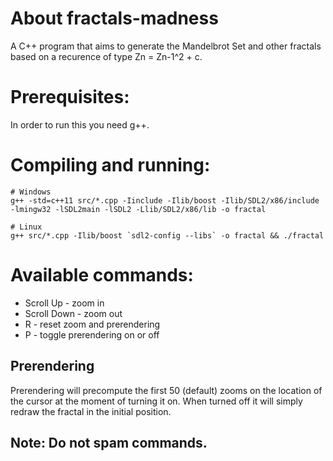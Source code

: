 # About fractals-madness

A C++ program that aims to generate the Mandelbrot Set and other fractals based on a recurence of type Zn = Zn-1^2 + c.

# Prerequisites:

In order to run this you need g++.

# Compiling and running:

```
# Windows
g++ -std=c++11 src/*.cpp -Iinclude -Ilib/boost -Ilib/SDL2/x86/include -lmingw32 -lSDL2main -lSDL2 -Llib/SDL2/x86/lib -o fractal

# Linux
g++ src/*.cpp -Ilib/boost `sdl2-config --libs` -o fractal && ./fractal
```

# Available commands:

- Scroll Up - zoom in
- Scroll Down - zoom out
- R - reset zoom and prerendering
- P - toggle prerendering on or off

## Prerendering

Prerendering will precompute the first 50 (default) zooms on the location of the cursor at the moment of turning it on. When turned off it will simply redraw the fractal in the initial position.

## Note: Do not spam commands.
